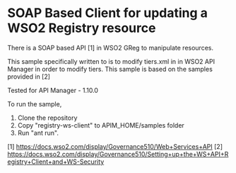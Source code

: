 # SOAP Based Client for updating a WSO2 Registry resource

There is a SOAP based API [1] in WSO2 GReg to manipulate resources.

This sample specifically written to is to modify tiers.xml in in WSO2 API Manager in order to modify tiers.
This sample is based on the samples provided in [2]

Tested for API Manager - 1.10.0

To run the sample, 

1. Clone the repository
2. Copy "registry-ws-client" to APIM_HOME/samples folder
3. Run "ant run".

[1] https://docs.wso2.com/display/Governance510/Web+Services+API
[2] https://docs.wso2.com/display/Governance510/Setting+up+the+WS+API+Registry+Client+and+WS-Security
